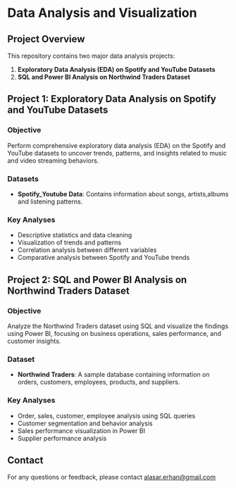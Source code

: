# Data Analysis and Visualization

## Project Overview
This repository contains two major data analysis projects:

1. **Exploratory Data Analysis (EDA) on Spotify and YouTube Datasets**
2. **SQL and Power BI Analysis on Northwind Traders Dataset**

## Project 1: Exploratory Data Analysis on Spotify and YouTube Datasets
### Objective
Perform comprehensive exploratory data analysis (EDA) on the Spotify and YouTube datasets to uncover trends, patterns, and insights related to music and video streaming behaviors.

### Datasets
- **Spotify_Youtube Data**: Contains information about songs, artists,albums and listening patterns.

### Key Analyses
- Descriptive statistics and data cleaning
- Visualization of trends and patterns
- Correlation analysis between different variables
- Comparative analysis between Spotify and YouTube trends

## Project 2: SQL and Power BI Analysis on Northwind Traders Dataset
### Objective
Analyze the Northwind Traders dataset using SQL and visualize the findings using Power BI, focusing on business operations, sales performance, and customer insights.

### Dataset
- **Northwind Traders**: A sample database containing information on orders, customers, employees, products, and suppliers.

### Key Analyses
- Order, sales, customer, employee analysis using SQL queries
- Customer segmentation and behavior analysis
- Sales performance visualization in Power BI
- Supplier performance analysis



## Contact
For any questions or feedback, please contact alasar.erhan@gmail.com
